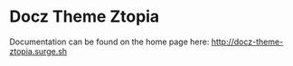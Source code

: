 # Docz Theme Ztopia

Documentation can be found on the home page here: http://docz-theme-ztopia.surge.sh

